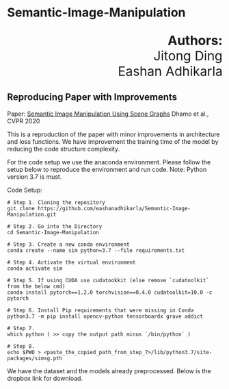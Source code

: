 # Semantic-Image-Manipulation

<p align="right", style="font-size:30px"><b>Authors:</b><br />Jitong Ding<br />Eashan Adhikarla</p>

## Reproducing Paper with Improvements
Paper: [Semantic Image Manipulation Using Scene Graphs](https://openaccess.thecvf.com/content_CVPR_2020/papers/Dhamo_Semantic_Image_Manipulation_Using_Scene_Graphs_CVPR_2020_paper.pdf)
Dhamo et al., CVPR 2020 

This is a reproduction of the paper with minor improvements in architecture and loss functions.
We have improvement the training time of the model by reducing the code structure complexity.

For the code setup we use the anaconda environment. Please follow the setup below to
reproduce the environment and run code.
Note: Python version 3.7 is must.

Code Setup:

```
# Step 1. Cloning the repository
git clone https://github.com/eashanadhikarla/Semantic-Image-Manipulation.git

# Step 2. Go into the Directory
cd Semantic-Image-Manipulation

# Step 3. Create a new conda environment
conda create --name sim python=3.7 --file requirements.txt

# Step 4. Activate the virtual environment
conda activate sim

# Step 5. If using CUDA use cudatookkit (else remove `cudatoolkit` from the below cmd)
conda install pytorch==1.2.0 torchvision==0.4.0 cudatoolkit=10.0 -c pytorch

# Step 6. Install Pip requirements that were missing in Conda
python3.7 -m pip install opencv-python tensorboardx grave addict

# Step 7. 
which python ( >> copy the output path minus `/bin/python` )

# Step 8.
echo $PWD > <paste_the_copied_path_from_step_7>/lib/python3.7/site-packages/simsg.pth

```

We have the dataset and the models already preprocessed. 
Below is the dropbox link for download.

































